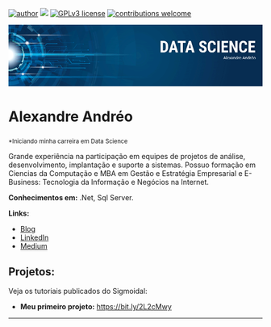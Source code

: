 [![author](https://img.shields.io/badge/author-carlosfab-red.svg)](https://www.linkedin.com/in/carlosfab) [![](https://img.shields.io/badge/python-3.7+-blue.svg)](https://www.python.org/downloads/release/python-365/) [![GPLv3 license](https://img.shields.io/badge/License-GPLv3-blue.svg)](http://perso.crans.org/besson/LICENSE.html) [![contributions welcome](https://img.shields.io/badge/contributions-welcome-brightgreen.svg?style=flat)](https://github.com/carlosfab/data_science/issues)

<p align="center">
  <img src="banner.Data.Science_aandreo.png" >
</p>

# Alexandre Andréo
<sub>*Iniciando minha carreira em Data Science </sub>

Grande experiência na participação em equipes de projetos de análise, desenvolvimento, implantação e suporte a sistemas.
Possuo formação em Ciencias da Computação e MBA em Gestão e Estratégia Empresarial e  E-Business: Tecnologia da Informação e Negócios na Internet.

**Conhecimentos em:** .Net, Sql Server.

**Links:**
* [Blog](http://sigmoidal.ai)
* [LinkedIn](https://www.linkedin.com/in/carlosfab)
* [Medium](https://www.medium.com)


## Projetos:
Veja os tutoriais publicados do Sigmoidal:

* **Meu primeiro projeto:** https://bit.ly/2L2cMwy


---




